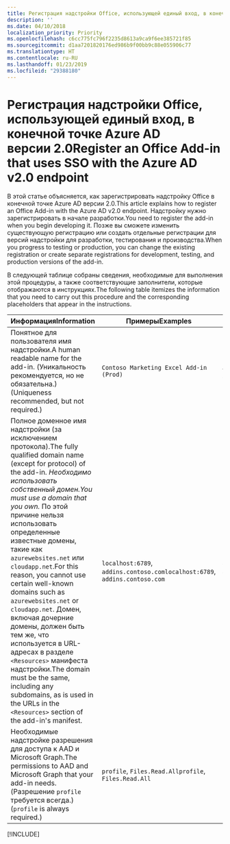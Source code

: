 ```yaml
---
title: Регистрация надстройки Office, использующей единый вход, в конечной точке Azure AD версии 2.0
description: ''
ms.date: 04/10/2018
localization_priority: Priority
ms.openlocfilehash: c6cc775fc796f2235d8613a9ca9f6ee385721f85
ms.sourcegitcommit: d1aa7201820176ed986b9f00bb9c88e055906c77
ms.translationtype: HT
ms.contentlocale: ru-RU
ms.lasthandoff: 01/23/2019
ms.locfileid: "29388180"
---
```

# <a name="register-an-office-add-in-that-uses-sso-with-the-azure-ad-v20-endpoint"></a><span data-ttu-id="f5f9d-102">Регистрация надстройки Office, использующей единый вход, в конечной точке Azure AD версии 2.0</span><span class="sxs-lookup"><span data-stu-id="f5f9d-102">Register an Office Add-in that uses SSO with the Azure AD v2.0 endpoint</span></span>

<span data-ttu-id="f5f9d-103">В этой статье объясняется, как зарегистрировать надстройку Office в конечной точке Azure AD версии 2.0.</span><span class="sxs-lookup"><span data-stu-id="f5f9d-103">This article explains how to register an Office Add-in with the Azure AD v2.0 endpoint.</span></span> <span data-ttu-id="f5f9d-104">Надстройку нужно зарегистрировать в начале разработки.</span><span class="sxs-lookup"><span data-stu-id="f5f9d-104">You need to register the add-in when you begin developing it.</span></span> <span data-ttu-id="f5f9d-105">Позже вы сможете изменить существующую регистрацию или создать отдельные регистрации для версий надстройки для разработки, тестирования и производства.</span><span class="sxs-lookup"><span data-stu-id="f5f9d-105">When you progress to testing or production, you can change the existing registration or create separate registrations for development, testing, and production versions of the add-in.</span></span>

<span data-ttu-id="f5f9d-106">В следующей таблице собраны сведения, необходимые для выполнения этой процедуры, а также соответствующие заполнители, которые отображаются в инструкциях.</span><span class="sxs-lookup"><span data-stu-id="f5f9d-106">The following table itemizes the information that you need to carry out this procedure and the corresponding placeholders that appear in the instructions.</span></span> 

|<span data-ttu-id="f5f9d-107">Информация</span><span class="sxs-lookup"><span data-stu-id="f5f9d-107">Information</span></span>  |<span data-ttu-id="f5f9d-108">Примеры</span><span class="sxs-lookup"><span data-stu-id="f5f9d-108">Examples</span></span>  |<span data-ttu-id="f5f9d-109">Заполнитель</span><span class="sxs-lookup"><span data-stu-id="f5f9d-109">Placeholder</span></span>  |
|---------|---------|---------|
|<span data-ttu-id="f5f9d-110">Понятное для пользователя имя надстройки.</span><span class="sxs-lookup"><span data-stu-id="f5f9d-110">A human readable name for the add-in.</span></span> <span data-ttu-id="f5f9d-111">(Уникальность рекомендуется, но не обязательна.)</span><span class="sxs-lookup"><span data-stu-id="f5f9d-111">(Uniqueness recommended, but not required.)</span></span>    |`Contoso Marketing Excel Add-in (Prod)`        |<span data-ttu-id="f5f9d-112">**$ADD-IN-NAME$**</span><span class="sxs-lookup"><span data-stu-id="f5f9d-112">**$ADD-IN-NAME$**</span></span>         |
|<span data-ttu-id="f5f9d-113">Полное доменное имя надстройки (за исключением протокола).</span><span class="sxs-lookup"><span data-stu-id="f5f9d-113">The fully qualified domain name (except for protocol) of the add-in.</span></span> <span data-ttu-id="f5f9d-114">*Необходимо использовать собственный домен.*</span><span class="sxs-lookup"><span data-stu-id="f5f9d-114">*You must use a domain that you own.*</span></span> <span data-ttu-id="f5f9d-115">По этой причине нельзя использовать определенные известные домены, такие как `azurewebsites.net` или `cloudapp.net`.</span><span class="sxs-lookup"><span data-stu-id="f5f9d-115">For this reason, you cannot use certain well-known domains such as `azurewebsites.net` or `cloudapp.net`.</span></span> <span data-ttu-id="f5f9d-116">Домен, включая дочерние домены, должен быть тем же, что используется в URL-адресах в разделе `<Resources>` манифеста надстройки.</span><span class="sxs-lookup"><span data-stu-id="f5f9d-116">The domain must be the same, including any subdomains, as is used in the URLs in the `<Resources>` section of the add-in's manifest.</span></span>  |<span data-ttu-id="f5f9d-117">`localhost:6789`, `addins.contoso.com`</span><span class="sxs-lookup"><span data-stu-id="f5f9d-117">`localhost:6789`, `addins.contoso.com`</span></span>         |<span data-ttu-id="f5f9d-118">**$FQDN-WITHOUT-PROTOCOL$**</span><span class="sxs-lookup"><span data-stu-id="f5f9d-118">**$FQDN-WITHOUT-PROTOCOL$**</span></span>         |
|<span data-ttu-id="f5f9d-119">Необходимые надстройке разрешения для доступа к AAD и Microsoft Graph.</span><span class="sxs-lookup"><span data-stu-id="f5f9d-119">The permissions to AAD and Microsoft Graph that your add-in needs.</span></span> <span data-ttu-id="f5f9d-120">(Разрешение `profile` требуется всегда.)</span><span class="sxs-lookup"><span data-stu-id="f5f9d-120">(`profile` is always required.)</span></span>    |<span data-ttu-id="f5f9d-121">`profile`, `Files.Read.All`</span><span class="sxs-lookup"><span data-stu-id="f5f9d-121">`profile`, `Files.Read.All`</span></span>         |<span data-ttu-id="f5f9d-122">Н/Д</span><span class="sxs-lookup"><span data-stu-id="f5f9d-122">N/A</span></span>         |

[!INCLUDE[](../includes/register-sso-add-in-aad-v2-include.md)]
